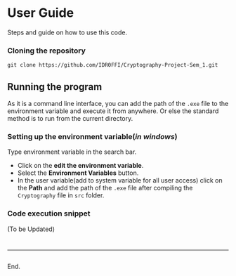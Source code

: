 # User Guide

Steps and guide on how to use this code.

### Cloning the repository

```CMD
git clone https://github.com/IDR0FFI/Cryptography-Project-Sem_1.git
```

## Running the program

As it is a command line interface, you can add the path of the `.exe` file to the environment variable and execute it from anywhere.
Or else the standard method is to run from the current directory.

### Setting up the environment variable(*in windows*)

Type environment variable in the search bar.
- Click on the **edit the environment variable**.
- Select the **Environment Variables** button.
- In the user variable(add to system variable for all user access) click on the **Path** and add the path of the `.exe` file after compiling the `Cryptography` file in `src` folder.

### Code execution snippet 
(To be Updated)

# <hr> 

End.